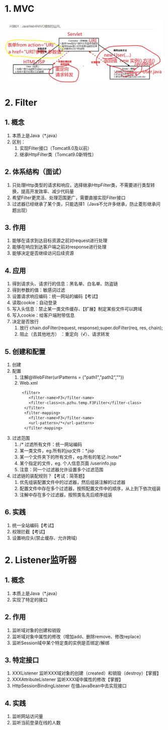 # 1. MVC
![](day05_files/1.jpg)
# 2. Filter
## 1. 概念
1. 本质上是Java（*.java）
2. 区别：
	1. 实现Filter接口（Tomcat8.0及以前）
	2. 继承HttpFilter类（Tomcat9.0新特性）
## 2. 体系结构（面试）
1. 只处理Http类型的请求和响应，选择继承HttpFilter类，不需要进行类型转换，提高开发效率、减少代码量
2. 希望Filter更灵活、处理范围更广，需要直接实现Filter接口
3. 过滤器已经继承了某个类，只能选择1（Java不允许多继承，防止菱形继承问题出现）
## 3. 作用
1. 能够在请求到达目标资源之前对request进行处理
2. 能够在响应到达客户端之前对response进行处理
3. 能够决定是否继续访问后续资源
## 4. 应用
1. 得到请求头、请求行的信息：黑名单、白名单、防盗链
2. 得到参数的值：敏感词过滤
3. 设置请求响应编码：统一网站的编码【考试】
4. 读取cookie：自动登录
5. 写入头信息：禁止某一类文件缓存、【扩展】制定某些文件可以跨域
6. 写入cookie：给客户端附带信息
7. 决定是否放行
	1. 放行 chain.doFilter(request, response);super.doFilter(req, res, chain);
	2. 阻止（去其他地方） ：重定向（√）、请求转发
## 5. 创建和配置
1. 创建
2. 配置
	1. 注解@WebFilter(urlPatterns = {"path1","path2",""})
	2. Web.xml
		```
		 <filter>
			<filter-name>F3</filter-name>
			<filter-class>cn.pzhu.temp.F3Filter</filter-class>
		  </filter>
		  <filter-mapping>
			<filter-name>F3</filter-name>
			<url-pattern>/*</url-pattern>
		  </filter-mapping>
		```
3. 过滤范围
	1. /* 过滤所有文件：统一网站编码
	2. 某一类文件，eg.所有的jsp文件：*.jsp
	3. 某一个文件夹下的所有文件，eg.所有的笔记 /note/*
	4. 某个指定的文件，eg. 个人信息页面  /userinfo.jsp
	5. 注意：同一个过滤器允许设置多个过滤范围
4. 过滤链的装配规则？【考试：简答题】
	1. 优先组装配置文件中的过滤器，然后组装注解的过滤器
	2. 配置文件中存在多个过滤器，按照配置文件中的顺序，从上到下依次组装
	3. 注解中存在多个过滤器，按照类名先后顺序组装
## 6. 实践
1. 统一全站编码【考试】
2. 权限拦截【考试】
3. 设置响应头(禁止缓存、允许跨域)

# 2. Listener监听器
## 1. 概念
1. 本质上是Java（*.java）
2. 实现了特定的接口
## 2. 作用
1. 监听域对象的创建和销毁
2. 监听域对象中属性的修改（增加add、删除remove、修改replace）
3. 监听Session域中某个特定类的实例是否绑定/解绑
## 3. 特定接口
1. XXXListener 监听XXX域对象的创建（created）和销毁（destroy）【掌握】
2. XXXAttributeListener  监听XXX域中属性的修改【掌握】
3. HttpSessionBindingListener 在值JavaBean中去实现接口
## 4. 实践
1. 监听网站访问量
2. 监听当前登录在线的人数
